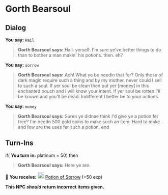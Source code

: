 # Gorth Bearsoul
## Dialog

**You say:** `Hail`



>**Gorth Bearsoul says:** Hail. yerself.  I'm sure ye've better things to do than to bother a man makin' his potions. then. eh?

**You say:** `sorrow`



>**Gorth Bearsoul says:** Ach! What ye be needin that fer? Only those of dark magic require such a thing and by my mother, never could I sell to such a soul. If yer soul be clean then put yer [money] in this enchanted pouch and I will know your intent. If yer soul be rotten I'll be known and you'll be dead. Indifferent I better be to your actions.

**You say:** `money`



>**Gorth Bearsoul says:** Suren ye didnae think I'd give ye a potion fer free? I'm needn 500 gold coins to make such an item. Hard to make and few are the uses fer such a potion.
end

## Turn-Ins





if( **You turn in:** platinum = 50) then


>**Gorth Bearsoul says:** Here ye are.


 &#127873; **You receive:**  <img style="background:url(/static/icons/blank_slot.gif);width:20px;height:20px;" src="/static/icons/item_585.png" alt="" /> <a
                                href="/item/7113" data-url="7113" class="tooltip-link link">Potion of Sorrow</a> (+50 exp)

 

**This NPC *should* return incorrect items given.**






